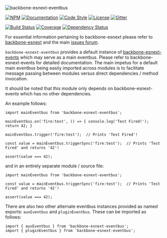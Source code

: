 ![backbone-esnext-eventbus](https://i.imgur.com/4OdT8Ax.png)

[![NPM](https://img.shields.io/npm/v/backbone-esnext-eventbus.svg?label=npm)](https://www.npmjs.com/package/backbone-esnext-eventbus)
[![Documentation](http://docs.typhonjs.io/typhonjs-backbone-esnext/backbone-esnext-eventbus/badge.svg)](http://docs.typhonjs.io/typhonjs-backbone-esnext/backbone-esnext-eventbus/)
[![Code Style](https://img.shields.io/badge/code%20style-allman-yellowgreen.svg?style=flat)](https://en.wikipedia.org/wiki/Indent_style#Allman_style)
[![License](https://img.shields.io/badge/license-MPLv2-yellowgreen.svg?style=flat)](https://github.com/typhonjs-backbone/typhonjs-core-backbone-events/blob/master/LICENSE)
[![Gitter](https://img.shields.io/gitter/room/typhonjs/TyphonJS.svg)](https://gitter.im/typhonjs/TyphonJS)

[![Build Status](https://travis-ci.org/typhonjs-backbone-esnext/backbone-esnext-eventbus.svg)](https://travis-ci.org/typhonjs-backbone-esnext/backbone-esnext-eventbus)
[![Coverage](https://img.shields.io/codecov/c/github/typhonjs-backbone-esnext/backbone-esnext-eventbus.svg)](https://codecov.io/github/typhonjs-backbone-esnext/backbone-esnext-eventbus)
[![Dependency Status](https://david-dm.org/typhonjs-backbone-esnext/backbone-esnext-eventbus.svg)](https://david-dm.org/typhonjs-backbone-esnext/backbone-esnext-eventbus)

For essential information pertaining to backbone-esnext please refer to [backbone-esnext](https://github.com/typhonjs-backbone-esnext/backbone-esnext) and the main [issues forum](https://github.com/typhonjs-backbone-esnext/backbone-esnext/issues).

`backbone-esnext-eventbus` provides a default instance of [backbone-esnext-events](https://www.npmjs.com/package/backbone-esnext-events) which may serve as a main eventbus. Please refer to backbone-esnext-events for detailed documentation. The main impetus for a default main eventbus being easily imported across modules is to facilitate message passing between modules versus direct dependencies / method invocation. 

It should be noted that this module only depends on backbone-esnext-events which has no other dependencies. 

An example follows:
```
import mainEventbus from 'backbone-esnext-eventbus';

mainEventbus.on('fire:test', () => { console.log('Test Fired!'); return 42; }

mainEventbus.trigger('fire:test');  // Prints 'Test Fired'!

const value = mainEventbus.triggerSync('fire:test');  // Prints 'Test Fired' and returns '42'!

assert(value === 42);

```

and in an entirely separate module / source file:

```
import mainEventbus from 'backbone-esnext-eventbus';

const value = mainEventbus.triggerSync('fire:test');  // Prints 'Test Fired' and returns '42'!

assert(value === 42);

```

There are also two other alternate eventbus instances provided as named exports: `auxEventbus` and `pluginEventbus`. 
These can be imported as follows:

```
import { auxEventbus } from 'backbone-esnext-eventbus';
import { pluginEventbus } from 'backbone-esnext-eventbus';
```
